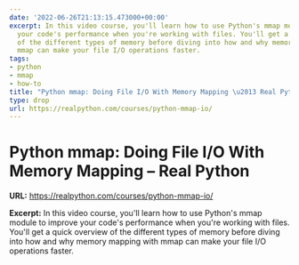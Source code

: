 ```yaml
---
date: '2022-06-26T21:13:15.473000+00:00'
excerpt: In this video course, you'll learn how to use Python's mmap module to improve
  your code's performance when you're working with files. You'll get a quick overview
  of the different types of memory before diving into how and why memory mapping with
  mmap can make your file I/O operations faster.
tags:
- python
- mmap
- how-to
title: "Python mmap: Doing File I/O With Memory Mapping \u2013 Real Python"
type: drop
url: https://realpython.com/courses/python-mmap-io/
---
```


# Python mmap: Doing File I/O With Memory Mapping – Real Python

**URL:** https://realpython.com/courses/python-mmap-io/

**Excerpt:** In this video course, you'll learn how to use Python's mmap module to improve your code's performance when you're working with files. You'll get a quick overview of the different types of memory before diving into how and why memory mapping with mmap can make your file I/O operations faster.
